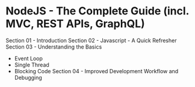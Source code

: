 # NodeJS - The Complete Guide (incl. MVC, REST APIs, GraphQL)

Section 01 - Introduction
Section 02 - Javascript - A Quick Refresher
Section 03 - Understanding the Basics
 - Event Loop
 - Single Thread
 - Blocking Code
Section 04 - Improved Development Workflow and Debugging
